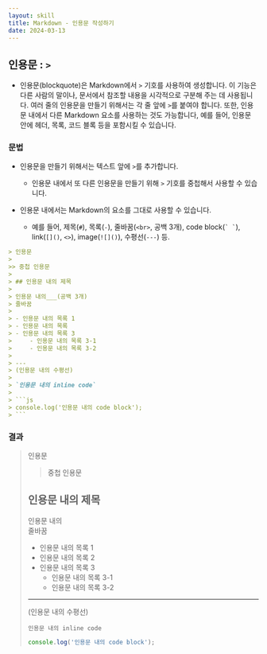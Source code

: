 ```yaml
---
layout: skill
title: Markdown - 인용문 작성하기
date: 2024-03-13
---
```





## 인용문 : `>`

- 인용문(blockquote)은 Markdown에서 `>` 기호를 사용하여 생성합니다.
이 기능은 다른 사람의 말이나, 문서에서 참조할 내용을 시각적으로 구분해 주는 데 사용됩니다.
여러 줄의 인용문을 만들기 위해서는 각 줄 앞에 `>`를 붙여야 합니다.
또한, 인용문 내에서 다른 Markdown 요소를 사용하는 것도 가능합니다, 예를 들어, 인용문 안에 헤더, 목록, 코드 블록 등을 포함시킬 수 있습니다.


### 문법

- 인용문을 만들기 위해서는 텍스트 앞에 `>`를 추가합니다.
    - 인용문 내에서 또 다른 인용문을 만들기 위해 `>` 기호를 중첩해서 사용할 수 있습니다.

- 인용문 내에서는 Markdown의 요소를 그대로 사용할 수 있습니다.
    - 예를 들어, 제목(`#`), 목록(`-`), 줄바꿈(`<br>`, 공백 3개), code block(`` ` ` ``), link(`[]()`, `<>`), image(`![]()`), 수평선(`---`) 등.

```markdown
> 인용문
>
>> 중첩 인용문
>
> ## 인용문 내의 제목
>
> 인용문 내의___(공백 3개)
> 줄바꿈
>
> - 인용문 내의 목록 1
> - 인용문 내의 목록 
> - 인용문 내의 목록 3
>     - 인용문 내의 목록 3-1
>     - 인용문 내의 목록 3-2
>
> ---
> (인용문 내의 수평선)
>
> `인용문 내의 inline code`
>
> ```js
> console.log('인용문 내의 code block');
> ```
```


### 결과

> 인용문
>
>> 중첩 인용문
>
> ## 인용문 내의 제목
>
> 인용문 내의   
> 줄바꿈
>
> - 인용문 내의 목록 1
> - 인용문 내의 목록 2
> - 인용문 내의 목록 3
>     - 인용문 내의 목록 3-1
>     - 인용문 내의 목록 3-2
>
> ---
> (인용문 내의 수평선)
>
> `인용문 내의 inline code`
>
> ```js
> console.log('인용문 내의 code block');
> ```
